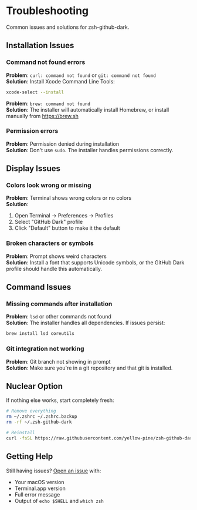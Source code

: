 # Troubleshooting

Common issues and solutions for zsh-github-dark.

## Installation Issues

### Command not found errors

**Problem**: `curl: command not found` or `git: command not found`  
**Solution**: Install Xcode Command Line Tools:
```bash
xcode-select --install
```

**Problem**: `brew: command not found`  
**Solution**: The installer will automatically install Homebrew, or install manually from https://brew.sh

### Permission errors

**Problem**: Permission denied during installation  
**Solution**: Don't use `sudo`. The installer handles permissions correctly.

## Display Issues

### Colors look wrong or missing

**Problem**: Terminal shows wrong colors or no colors  
**Solution**: 
1. Open Terminal → Preferences → Profiles
2. Select "GitHub Dark" profile 
3. Click "Default" button to make it the default

### Broken characters or symbols

**Problem**: Prompt shows weird characters  
**Solution**: Install a font that supports Unicode symbols, or the GitHub Dark profile should handle this automatically.

## Command Issues

### Missing commands after installation

**Problem**: `lsd` or other commands not found  
**Solution**: The installer handles all dependencies. If issues persist:
```bash
brew install lsd coreutils
```

### Git integration not working

**Problem**: Git branch not showing in prompt  
**Solution**: Make sure you're in a git repository and that git is installed.

## Nuclear Option

If nothing else works, start completely fresh:

```bash
# Remove everything
rm ~/.zshrc ~/.zshrc.backup
rm -rf ~/.zsh-github-dark

# Reinstall
curl -fsSL https://raw.githubusercontent.com/yellow-pine/zsh-github-dark/main/install.sh | bash
```

## Getting Help

Still having issues? [Open an issue](https://github.com/yellow-pine/zsh-github-dark/issues) with:
- Your macOS version
- Terminal.app version 
- Full error message
- Output of `echo $SHELL` and `which zsh`
